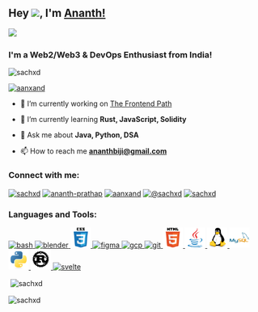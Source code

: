 ## Hey <img src="https://github.com/TheDudeThatCode/TheDudeThatCode/blob/master/Assets/Hi.gif" width="29">, I'm [Ananth!](https://bio.link/sachxd) 
![](https://64.media.tumblr.com/c423e45572d53972d8411a0b3a57fab3/tumblr_inline_nskotvbc2e1r9hj61_500.jpg)
### I'm a Web2/Web3 & DevOps Enthusiast from India!

<p align="left"> <img src="https://komarev.com/ghpvc/?username=sachxd&label=Profile%20views&color=0e75b6&style=flat" alt="sachxd" /> </p>

<p align="left"> <a href="https://twitter.com/aanxand" target="blank"><img src="https://img.shields.io/twitter/follow/aanxand?logo=twitter&style=for-the-badge" alt="aanxand" /></a> </p>

- 🔭 I’m currently working on [The Frontend Path](https://scrimba.com/learn/frontend)

- 🌱 I’m currently learning **Rust, JavaScript, Solidity**

- 💬 Ask me about **Java, Python, DSA**

- 📫 How to reach me **ananthbiji@gmail.com**

<h3 align="left">Connect with me:</h3>
<p align="left">
<a href="https://dev.to/sachxd" target="blank"><img align="center" src="https://raw.githubusercontent.com/rahuldkjain/github-profile-readme-generator/master/src/images/icons/Social/devto.svg" alt="sachxd" height="30" width="40" /></a>
<a href="https://linkedin.com/in/ananth-prathap" target="blank"><img align="center" src="https://raw.githubusercontent.com/rahuldkjain/github-profile-readme-generator/master/src/images/icons/Social/linked-in-alt.svg" alt="ananth-prathap" height="30" width="40" /></a>
<a href="https://instagram.com/aanxand" target="blank"><img align="center" src="https://raw.githubusercontent.com/rahuldkjain/github-profile-readme-generator/master/src/images/icons/Social/instagram.svg" alt="aanxand" height="30" width="40" /></a>
<a href="https://hashnode.com/@sachxd" target="blank"><img align="center" src="https://raw.githubusercontent.com/rahuldkjain/github-profile-readme-generator/master/src/images/icons/Social/hashnode.svg" alt="@sachxd" height="30" width="40" /></a>
<a href="https://www.leetcode.com/sachxd" target="blank"><img align="center" src="https://raw.githubusercontent.com/rahuldkjain/github-profile-readme-generator/master/src/images/icons/Social/leet-code.svg" alt="sachxd" height="30" width="40" /></a>
</p>

<h3 align="left">Languages and Tools:</h3>
<p align="left"> <a href="https://www.gnu.org/software/bash/" target="_blank" rel="noreferrer"> <img src="https://www.vectorlogo.zone/logos/gnu_bash/gnu_bash-icon.svg" alt="bash" width="40" height="40"/> </a> <a href="https://www.blender.org/" target="_blank" rel="noreferrer"> <img src="https://download.blender.org/branding/community/blender_community_badge_white.svg" alt="blender" width="40" height="40"/> </a> <a href="https://www.w3schools.com/css/" target="_blank" rel="noreferrer"> <img src="https://raw.githubusercontent.com/devicons/devicon/master/icons/css3/css3-original-wordmark.svg" alt="css3" width="40" height="40"/> </a> <a href="https://www.figma.com/" target="_blank" rel="noreferrer"> <img src="https://www.vectorlogo.zone/logos/figma/figma-icon.svg" alt="figma" width="40" height="40"/> </a> <a href="https://cloud.google.com" target="_blank" rel="noreferrer"> <img src="https://www.vectorlogo.zone/logos/google_cloud/google_cloud-icon.svg" alt="gcp" width="40" height="40"/> </a> <a href="https://git-scm.com/" target="_blank" rel="noreferrer"> <img src="https://www.vectorlogo.zone/logos/git-scm/git-scm-icon.svg" alt="git" width="40" height="40"/> </a> <a href="https://www.w3.org/html/" target="_blank" rel="noreferrer"> <img src="https://raw.githubusercontent.com/devicons/devicon/master/icons/html5/html5-original-wordmark.svg" alt="html5" width="40" height="40"/> </a> <a href="https://www.java.com" target="_blank" rel="noreferrer"> <img src="https://raw.githubusercontent.com/devicons/devicon/master/icons/java/java-original.svg" alt="java" width="40" height="40"/> </a> <a href="https://www.linux.org/" target="_blank" rel="noreferrer"> <img src="https://raw.githubusercontent.com/devicons/devicon/master/icons/linux/linux-original.svg" alt="linux" width="40" height="40"/> </a> <a href="https://www.mysql.com/" target="_blank" rel="noreferrer"> <img src="https://raw.githubusercontent.com/devicons/devicon/master/icons/mysql/mysql-original-wordmark.svg" alt="mysql" width="40" height="40"/> </a> <a href="https://www.python.org" target="_blank" rel="noreferrer"> <img src="https://raw.githubusercontent.com/devicons/devicon/master/icons/python/python-original.svg" alt="python" width="40" height="40"/> </a> <a href="https://www.rust-lang.org" target="_blank" rel="noreferrer"> <img src="https://raw.githubusercontent.com/devicons/devicon/master/icons/rust/rust-plain.svg" alt="rust" width="40" height="40"/> </a> <a href="https://svelte.dev" target="_blank" rel="noreferrer"> <img src="https://upload.wikimedia.org/wikipedia/commons/1/1b/Svelte_Logo.svg" alt="svelte" width="40" height="40"/> </a> </p>

<p>&nbsp;<img align="center" src="https://github-readme-stats.vercel.app/api?username=sachxd&show_icons=true&locale=en" alt="sachxd" /></p>

<p><img align="center" src="https://github-readme-streak-stats.herokuapp.com/?user=sachxd&" alt="sachxd" /></p>
